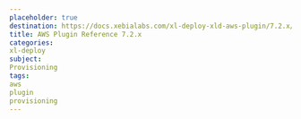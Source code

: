 ```yaml
---
placeholder: true
destination: https://docs.xebialabs.com/xl-deploy-xld-aws-plugin/7.2.x/awsPluginManual.html
title: AWS Plugin Reference 7.2.x
categories:
xl-deploy
subject:
Provisioning
tags:
aws
plugin
provisioning
---
```

